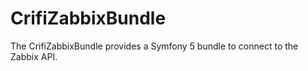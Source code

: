 CrifiZabbixBundle
=================

The CrifiZabbixBundle provides a Symfony 5 bundle to connect to the Zabbix API.